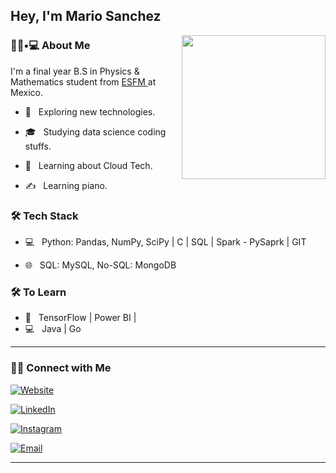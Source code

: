 <h2> Hey, I'm Mario Sanchez </h2>

<img align='right' src="https://media.giphy.com/media/M9gbBd9nbDrOTu1Mqx/giphy.gif" width="230">

<h3> 👨🏻•💻 About Me </h3>

I'm a final year B.S in Physics & Mathematics student from <a href="https://www.esfm.ipn.mx/"> ESFM </a> at Mexico.

- 🤔 &nbsp; Exploring new technologies.

- 🎓 &nbsp; Studying data science coding stuffs.

- 🌱 &nbsp; Learning about Cloud Tech.

- ✍️ &nbsp; Learning piano.



<h3>🛠 Tech Stack</h3>



- 💻 &nbsp; Python: Pandas, NumPy, SciPy | C | SQL | Spark - PySaprk | GIT 

- 🌐 &nbsp; SQL: MySQL, No-SQL: MongoDB  


<h3>🛠 To Learn</h3>

- 🔧 &nbsp; TensorFlow  | Power BI | 
- 💻 &nbsp; Java | Go

<hr>

<h3> 🤝🏻 Connect with Me </h3>

<p align="center">

<a href="http://imariosl98.herokuapp.com/"><img alt="Website" src="http://dry-atoll-94091.herokuapp.com/"></a>

<a href="https://www.linkedin.com/in/mario-asl/"><img alt="LinkedIn" src="https://img.shields.io/badge/LinkedIn-mario%20asl-blue?style=flat-square&logo=linkedin"></a>

<a href="https://www.instagram.com/mariokck/"><img alt="Instagram" src="https://img.shields.io/badge/Instagram-mariokck-black?style=flat-square&logo=instagram"></a>

<a href="mailto:ma.sanchez.lr@gmail.com"><img alt="Email" src="https://img.shields.io/badge/Email-ma.sanchez.lr@gmail.com-blue?style=flat-square&logo=gmail"></a>

</p>


<hr>
